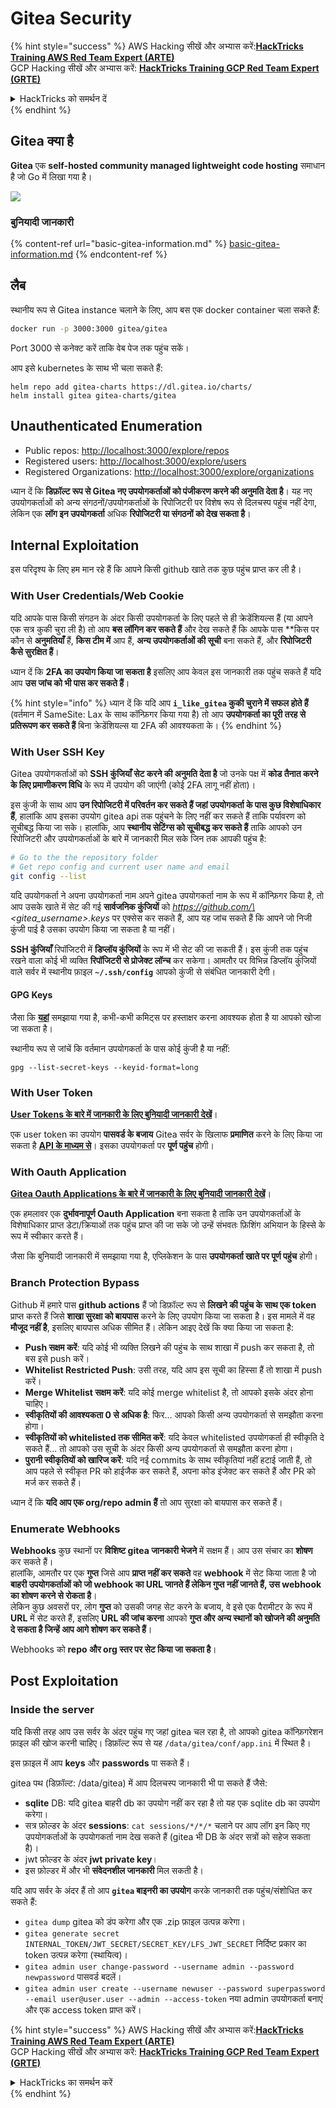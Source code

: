 # Gitea Security

{% hint style="success" %}
AWS Hacking सीखें और अभ्यास करें:<img src="/.gitbook/assets/image.png" alt="" data-size="line">[**HackTricks Training AWS Red Team Expert (ARTE)**](https://training.hacktricks.xyz/courses/arte)<img src="/.gitbook/assets/image.png" alt="" data-size="line">\
GCP Hacking सीखें और अभ्यास करें: <img src="/.gitbook/assets/image (2).png" alt="" data-size="line">[**HackTricks Training GCP Red Team Expert (GRTE)**<img src="/.gitbook/assets/image (2).png" alt="" data-size="line">](https://training.hacktricks.xyz/courses/grte)

<details>

<summary>HackTricks को समर्थन दें</summary>

* [**subscription plans**](https://github.com/sponsors/carlospolop) देखें!
* 💬 [**Discord group**](https://discord.gg/hRep4RUj7f) या [**telegram group**](https://t.me/peass) में शामिल हों या **Twitter** 🐦 पर हमें फॉलो करें [**@hacktricks\_live**](https://twitter.com/hacktricks\_live)**.**
* **PRs सबमिट करके हैकिंग ट्रिक्स साझा करें** [**HackTricks**](https://github.com/carlospolop/hacktricks) और [**HackTricks Cloud**](https://github.com/carlospolop/hacktricks-cloud) github repos में।

</details>
{% endhint %}

## Gitea क्या है

**Gitea** एक **self-hosted community managed lightweight code hosting** समाधान है जो Go में लिखा गया है।

![](<../../.gitbook/assets/image (160).png>)

### बुनियादी जानकारी

{% content-ref url="basic-gitea-information.md" %}
[basic-gitea-information.md](basic-gitea-information.md)
{% endcontent-ref %}

## लैब

स्थानीय रूप से Gitea instance चलाने के लिए, आप बस एक docker container चला सकते हैं:
```bash
docker run -p 3000:3000 gitea/gitea
```
Port 3000 से कनेक्ट करें ताकि वेब पेज तक पहुंच सकें।

आप इसे kubernetes के साथ भी चला सकते हैं:
```
helm repo add gitea-charts https://dl.gitea.io/charts/
helm install gitea gitea-charts/gitea
```
## Unauthenticated Enumeration

* Public repos: [http://localhost:3000/explore/repos](http://localhost:3000/explore/repos)
* Registered users: [http://localhost:3000/explore/users](http://localhost:3000/explore/users)
* Registered Organizations: [http://localhost:3000/explore/organizations](http://localhost:3000/explore/organizations)

ध्यान दें कि **डिफ़ॉल्ट रूप से Gitea नए उपयोगकर्ताओं को पंजीकरण करने की अनुमति देता है**। यह नए उपयोगकर्ताओं को अन्य संगठनों/उपयोगकर्ताओं के रिपोजिटरी पर विशेष रूप से दिलचस्प पहुंच नहीं देगा, लेकिन एक **लॉग इन उपयोगकर्ता** अधिक **रिपोजिटरी या संगठनों को देख सकता है**।

## Internal Exploitation

इस परिदृश्य के लिए हम मान रहे हैं कि आपने किसी github खाते तक कुछ पहुंच प्राप्त कर ली है।

### With User Credentials/Web Cookie

यदि आपके पास किसी संगठन के अंदर किसी उपयोगकर्ता के लिए पहले से ही क्रेडेंशियल्स हैं (या आपने एक सत्र कुकी चुरा ली है) तो आप **बस लॉगिन कर सकते हैं** और देख सकते हैं कि आपके पास **किस पर कौन से **अनुमतियाँ** हैं, **किस टीम में** आप हैं, **अन्य उपयोगकर्ताओं की सूची** बना सकते हैं, और **रिपोजिटरी कैसे सुरक्षित हैं**।

ध्यान दें कि **2FA का उपयोग किया जा सकता है** इसलिए आप केवल इस जानकारी तक पहुंच सकते हैं यदि आप **उस जांच को भी पास कर सकते हैं**।

{% hint style="info" %}
ध्यान दें कि यदि आप **`i_like_gitea` कुकी चुराने में सफल होते हैं** (वर्तमान में SameSite: Lax के साथ कॉन्फ़िगर किया गया है) तो आप **उपयोगकर्ता का पूरी तरह से प्रतिरूपण कर सकते हैं** बिना क्रेडेंशियल्स या 2FA की आवश्यकता के।
{% endhint %}

### With User SSH Key

Gitea उपयोगकर्ताओं को **SSH कुंजियाँ सेट करने की अनुमति देता है** जो उनके पक्ष में **कोड तैनात करने के लिए प्रमाणीकरण विधि** के रूप में उपयोग की जाएंगी (कोई 2FA लागू नहीं होता)।

इस कुंजी के साथ आप **उन रिपोजिटरी में परिवर्तन कर सकते हैं जहां उपयोगकर्ता के पास कुछ विशेषाधिकार हैं**, हालांकि आप इसका उपयोग gitea api तक पहुंचने के लिए नहीं कर सकते हैं ताकि पर्यावरण को सूचीबद्ध किया जा सके। हालांकि, आप **स्थानीय सेटिंग्स को सूचीबद्ध कर सकते हैं** ताकि आपको उन रिपोजिटरी और उपयोगकर्ताओं के बारे में जानकारी मिल सके जिन तक आपकी पहुंच है:
```bash
# Go to the the repository folder
# Get repo config and current user name and email
git config --list
```
यदि उपयोगकर्ता ने अपना उपयोगकर्ता नाम अपने gitea उपयोगकर्ता नाम के रूप में कॉन्फ़िगर किया है, तो आप उसके खाते में सेट की गई **सार्वजनिक कुंजियों** को _https://github.com/\<gitea\_username>.keys_ पर एक्सेस कर सकते हैं, आप यह जांच सकते हैं कि आपने जो निजी कुंजी पाई है उसका उपयोग किया जा सकता है या नहीं।

**SSH कुंजियाँ** रिपॉजिटरी में **डिप्लॉय कुंजियों** के रूप में भी सेट की जा सकती हैं। इस कुंजी तक पहुंच रखने वाला कोई भी व्यक्ति **रिपॉजिटरी से प्रोजेक्ट लॉन्च** कर सकेगा। आमतौर पर विभिन्न डिप्लॉय कुंजियों वाले सर्वर में स्थानीय फ़ाइल **`~/.ssh/config`** आपको कुंजी से संबंधित जानकारी देगी।

#### GPG Keys

जैसा कि [**यहां**](https://github.com/carlospolop/hacktricks-cloud/blob/master/pentesting-ci-cd/gitea-security/broken-reference/README.md) समझाया गया है, कभी-कभी कमिट्स पर हस्ताक्षर करना आवश्यक होता है या आपको खोजा जा सकता है।

स्थानीय रूप से जांचें कि वर्तमान उपयोगकर्ता के पास कोई कुंजी है या नहीं:
```shell
gpg --list-secret-keys --keyid-format=long
```
### With User Token

[**User Tokens के बारे में जानकारी के लिए बुनियादी जानकारी देखें**](basic-gitea-information.md#personal-access-tokens)।

एक user token का उपयोग **पासवर्ड के बजाय** Gitea सर्वर के खिलाफ **प्रमाणित** करने के लिए किया जा सकता है [**API के माध्यम से**](https://try.gitea.io/api/swagger#/)। इसका उपयोगकर्ता पर **पूर्ण पहुंच** होगी।

### With Oauth Application

[**Gitea Oauth Applications के बारे में जानकारी के लिए बुनियादी जानकारी देखें**](./#with-oauth-application)।

एक हमलावर एक **दुर्भावनापूर्ण Oauth Application** बना सकता है ताकि उन उपयोगकर्ताओं के विशेषाधिकार प्राप्त डेटा/क्रियाओं तक पहुंच प्राप्त की जा सके जो उन्हें संभवतः फ़िशिंग अभियान के हिस्से के रूप में स्वीकार करते हैं।

जैसा कि बुनियादी जानकारी में समझाया गया है, एप्लिकेशन के पास **उपयोगकर्ता खाते पर पूर्ण पहुंच** होगी।

### Branch Protection Bypass

Github में हमारे पास **github actions** हैं जो डिफ़ॉल्ट रूप से **लिखने की पहुंच के साथ एक token** प्राप्त करते हैं जिसे **शाखा सुरक्षा को बायपास** करने के लिए उपयोग किया जा सकता है। इस मामले में वह **मौजूद नहीं है**, इसलिए बायपास अधिक सीमित हैं। लेकिन आइए देखें कि क्या किया जा सकता है:

* **Push सक्षम करें**: यदि कोई भी व्यक्ति लिखने की पहुंच के साथ शाखा में push कर सकता है, तो बस इसे push करें।
* **Whitelist Restricted Push**: उसी तरह, यदि आप इस सूची का हिस्सा हैं तो शाखा में push करें।
* **Merge Whitelist सक्षम करें**: यदि कोई merge whitelist है, तो आपको इसके अंदर होना चाहिए।
* **स्वीकृतियों की आवश्यकता 0 से अधिक है**: फिर... आपको किसी अन्य उपयोगकर्ता से समझौता करना होगा।
* **स्वीकृतियों को whitelisted तक सीमित करें**: यदि केवल whitelisted उपयोगकर्ता ही स्वीकृति दे सकते हैं... तो आपको उस सूची के अंदर किसी अन्य उपयोगकर्ता से समझौता करना होगा।
* **पुरानी स्वीकृतियों को खारिज करें**: यदि नई commits के साथ स्वीकृतियां नहीं हटाई जाती हैं, तो आप पहले से स्वीकृत PR को हाईजैक कर सकते हैं, अपना कोड इंजेक्ट कर सकते हैं और PR को मर्ज कर सकते हैं।

ध्यान दें कि **यदि आप एक org/repo admin हैं** तो आप सुरक्षा को बायपास कर सकते हैं।

### Enumerate Webhooks

**Webhooks** कुछ स्थानों पर **विशिष्ट gitea जानकारी भेजने** में सक्षम हैं। आप उस संचार का **शोषण** कर सकते हैं।\
हालांकि, आमतौर पर एक **गुप्त** जिसे आप **प्राप्त नहीं कर सकते** वह **webhook** में सेट किया जाता है जो **बाहरी उपयोगकर्ताओं को जो webhook का URL जानते हैं लेकिन गुप्त नहीं जानते हैं, उस webhook का शोषण करने से रोकता है**।\
लेकिन कुछ अवसरों पर, लोग **गुप्त** को उसकी जगह सेट करने के बजाय, वे इसे एक पैरामीटर के रूप में **URL** में सेट करते हैं, इसलिए **URL की जांच करना** आपको **गुप्त और अन्य स्थानों को खोजने की अनुमति दे सकता है जिन्हें आप आगे शोषण कर सकते हैं**।

Webhooks को **repo और org स्तर पर सेट किया जा सकता है**।

## Post Exploitation

### Inside the server

यदि किसी तरह आप उस सर्वर के अंदर पहुंच गए जहां gitea चल रहा है, तो आपको gitea कॉन्फ़िगरेशन फ़ाइल की खोज करनी चाहिए। डिफ़ॉल्ट रूप से यह `/data/gitea/conf/app.ini` में स्थित है।

इस फ़ाइल में आप **keys** और **passwords** पा सकते हैं।

gitea पथ (डिफ़ॉल्ट: /data/gitea) में आप दिलचस्प जानकारी भी पा सकते हैं जैसे:

* **sqlite** DB: यदि gitea बाहरी db का उपयोग नहीं कर रहा है तो यह एक sqlite db का उपयोग करेगा।
* सत्र फ़ोल्डर के अंदर **sessions**: `cat sessions/*/*/*` चलाने पर आप लॉग इन किए गए उपयोगकर्ताओं के उपयोगकर्ता नाम देख सकते हैं (gitea भी DB के अंदर सत्रों को सहेज सकता है)।
* jwt फ़ोल्डर के अंदर **jwt private key**।
* इस फ़ोल्डर में और भी **संवेदनशील जानकारी** मिल सकती है।

यदि आप सर्वर के अंदर हैं तो आप **`gitea` बाइनरी का उपयोग** करके जानकारी तक पहुंच/संशोधित कर सकते हैं:

* `gitea dump` gitea को डंप करेगा और एक .zip फ़ाइल उत्पन्न करेगा।
* `gitea generate secret INTERNAL_TOKEN/JWT_SECRET/SECRET_KEY/LFS_JWT_SECRET` निर्दिष्ट प्रकार का token उत्पन्न करेगा (स्थायित्व)।
* `gitea admin user change-password --username admin --password newpassword` पासवर्ड बदलें।
* `gitea admin user create --username newuser --password superpassword --email user@user.user --admin --access-token` नया admin उपयोगकर्ता बनाएं और एक access token प्राप्त करें।

{% hint style="success" %}
AWS Hacking सीखें और अभ्यास करें:<img src="/.gitbook/assets/image.png" alt="" data-size="line">[**HackTricks Training AWS Red Team Expert (ARTE)**](https://training.hacktricks.xyz/courses/arte)<img src="/.gitbook/assets/image.png" alt="" data-size="line">\
GCP Hacking सीखें और अभ्यास करें: <img src="/.gitbook/assets/image (2).png" alt="" data-size="line">[**HackTricks Training GCP Red Team Expert (GRTE)**<img src="/.gitbook/assets/image (2).png" alt="" data-size="line">](https://training.hacktricks.xyz/courses/grte)

<details>

<summary>HackTricks का समर्थन करें</summary>

* [**सदस्यता योजनाओं**](https://github.com/sponsors/carlospolop) की जांच करें!
* 💬 [**Discord समूह**](https://discord.gg/hRep4RUj7f) या [**telegram समूह**](https://t.me/peass) में शामिल हों या हमें **Twitter** 🐦 पर **फॉलो** करें [**@hacktricks\_live**](https://twitter.com/hacktricks\_live)**.**
* **हैकिंग ट्रिक्स साझा करें** [**HackTricks**](https://github.com/carlospolop/hacktricks) और [**HackTricks Cloud**](https://github.com/carlospolop/hacktricks-cloud) github repos में PRs सबमिट करके।

</details>
{% endhint %}
